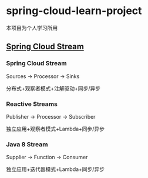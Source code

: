 ﻿# spring-cloud-learn-project
  本项目为个人学习所用

## [Spring Cloud Stream](cloud-stream-project)

### Spring Cloud Stream

Sources -> Processor -> Sinks

分布式+观察者模式+注解驱动+同步/异步

### Reactive Streams

Publisher -> Processor -> Subscriber

独立应用+观察者模式+Lambda+同步/异步

### Java 8 Stream 

Supplier -> Function -> Consumer

独立应用+迭代器模式+Lambda+同步/异步
